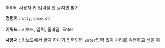 #005. 사용자 키 입력을 한 글자만 받기

**명령어** : `stty`, `case`, `dd`

**키워드** : 키보드, 입력, 줄바꿈, Enter

**사용처** : 키보드에서 글자 하나가 입력되면 `Enter`입력 없이 처리를 속행하고 싶을 때
